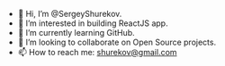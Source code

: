 - 👋 Hi, I’m @SergeyShurekov.
- 👀 I’m interested in building ReactJS app.
- 🌱 I’m currently learning GitHub.
- 💞️ I’m looking to collaborate on Open Source projects.
- 📫 How to reach me: shurekov@gmail.com

<!---
SergeyShurekov/SergeyShurekov is a ✨ special ✨ repository because its `README.md` (this file) appears on your GitHub profile.
You can click the Preview link to take a look at your changes.
--->

